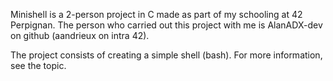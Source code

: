 Minishell is a 2-person project in C made as part of my schooling at 42 Perpignan.
The person who carried out this project with me is AlanADX-dev on github (aandrieux on intra 42).

The project consists of creating a simple shell (bash). For more information, see the topic.
